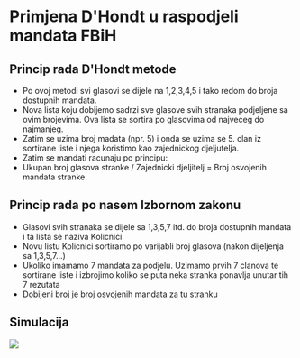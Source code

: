 # Primjena D'Hondt u raspodjeli mandata FBiH

## Princip rada D'Hondt metode
* Po ovoj metodi svi glasovi se dijele na 1,2,3,4,5 i tako redom do broja dostupnih mandata.
* Nova lista koju dobijemo sadrzi sve glasove svih stranaka podjeljene sa ovim brojevima. Ova lista se sortira po glasovima od najveceg do najmanjeg.
* Zatim se uzima broj madata (npr. 5) i onda se uzima se 5. clan iz sortirane liste i njega koristimo kao zajednickog djeljutelja.
* Zatim se mandati racunaju po principu: 
* Ukupan broj glasova stranke / Zajednicki djeljitelj = Broj osvojenih mandata stranke.

## Princip rada po nasem Izbornom zakonu
* Glasovi svih stranaka se dijele sa 1,3,5,7 itd. do broja dostupnih mandata i ta lista se naziva Kolicnici
* Novu listu Kolicnici sortiramo po varijabli broj glasova (nakon dijeljenja sa 1,3,5,7...)
* Ukoliko imamamo 7 mandata za podjelu. Uzimamo prvih 7 clanova te sortirane liste i izbrojimo koliko se puta neka stranka ponavlja unutar tih 7 rezutata
* Dobijeni broj je broj osvojenih mandata za tu stranku

## Simulacija
![](https://media.giphy.com/media/cjKo7rD3ELLbjmO29S/giphy.gif)

